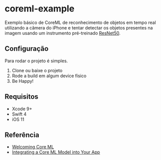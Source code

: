 # coreml-example

Exemplo básico de CoreML de reconhecimento de objetos em tempo real utilizando a câmera do iPhone e tentar detectar os objetos presentes na imagem usando um instrumento pré-treinado [ResNet50](https://developer.apple.com/machine-learning/).

## Configuração

Para rodar o projeto é simples.

1) Clone ou baixe o projeto
2) Rode a build em algum device físico
3) Be Happy!

## Requisitos
* Xcode 9+ 
* Swift 4
* iOS 11


## Referência
* [Welcoming Core ML](https://medium.com/towards-data-science/welcoming-core-ml-8ba325227a28)
* [Integrating a Core ML Model into Your App](https://developer.apple.com/documentation/coreml/integrating_a_core_ml_model_into_your_app])
